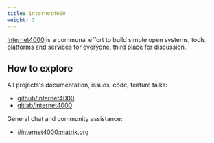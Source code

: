 ```yaml
---
title: internet4000
weight: 3
---
```


<a href="https://internet4000.com">Internet4000</a> is a communal
effort to build simple open systems, tools, platforms and services for everyone, third place for discussion.

## How to explore

All projects's documentation, issues, code, feature talks:

- [github/internet4000](https://github.com/internet4000)
- [gitlab/internet4000](https://gitlab.com/internet4000)


General chat and community assistance:

- [#internet4000:matrix.org](https://app.element.io/#/room/#internet4000:matrix.org)

